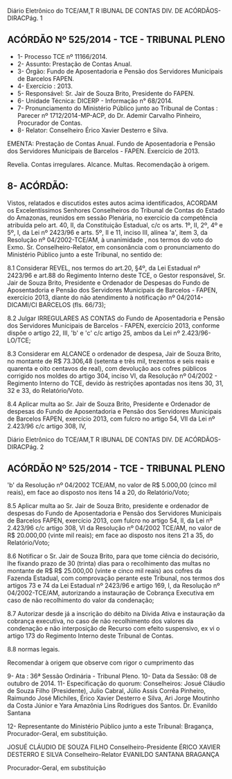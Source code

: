 Diário Eletrônico do TCE/AM,T R IBUNAL DE CONTAS DIV. DE ACÓRDÃOS-DIRACPág. 1

## ACÓRDÃO Nº 525/2014 - TCE - TRIBUNAL PLENO

- 1- Processo TCE nº 11166/2014.
- 2- Assunto: Prestação de Contas Anual.
- 3-  Órgão: Fundo  de  Aposentadoria  e  Pensão  dos  Servidores  Municipais  de  Barcelos  FAPEN.
- 4- Exercício : 2013.
- 5- Responsável: Sr. Jair de Souza Brito, Presidente do FAPEN.
- 6- Unidade Técnica: DICERP - Informação n° 68/2014.
- 7-  Pronunciamento  do  Ministério  Público  junto  ao  Tribunal  de  Contas :  Parecer  nº 1712/2014-MP-ACP, do Dr. Ademir Carvalho Pinheiro, Procurador de Contas.
- 8- Relator: Conselheiro Érico Xavier Desterro e Silva.

EMENTA: Prestação  de  Contas  Anual.  Fundo de Aposentadoria  e  Pensão dos  Servidores Municipais de Barcelos - FAPEN. Exercício de 2013.

Revelia. Contas  irregulares. Alcance.  Multas. Recomendação à origem.

## 8- ACÓRDÃO:

Vistos, relatados e discutidos estes autos acima identificados, ACORDAM os Excelentíssimos  Senhores  Conselheiros do Tribunal de Contas do Estado do Amazonas, reunidos em sessão Plenária, no exercício da competência atribuída pelo  art. 40, II, da Constituição Estadual, c/c os arts. 1º, II, 2º, 4º e 5º, I, da Lei nº 2423/96 e arts. 5º, II  e  11,  inciso  III,  alínea  'a',  item  3,  da  Resolução  nº  04/2002-TCE/AM, à unanimidade , nos  termos  do  voto  do  Exmo.  Sr.  Conselheiro-Relator, em consonância com  o pronunciamento do Ministério Público junto a este Tribunal, no sentido de:

8.1  Considerar  REVEL,  nos  termos  do  art.20,  §4º,  da  Lei  Estadual  nº 2423/96 e art.88 do Regimento Interno deste TCE, o Gestor responsável, Sr. Jair de Souza Brito,  Presidente  e  Ordenador  de  Despesas  do  Fundo  de  Aposentadoria  e  Pensão  dos Servidores Municipais de Barcelos - FAPEN, exercício 2013, diante do não atendimento à notificação nº 04/2014-DICAMI/CI BARCELOS (fls. 66/73);

8.2  Julgar  IRREGULARES  AS  CONTAS  do  Fundo  de  Aposentadoria  e Pensão dos Servidores Municipais de Barcelos - FAPEN, exercício 2013, conforme dispõe o artigo 22, III, 'b' e 'c' c/c artigo 25, ambos da Lei nº 2.423/96-LO/TCE;

8.3  Considerar  em  ALCANCE  o  ordenador  de  despesa,  Jair  de  Souza Brito, no montante de R$ 73.306,48 (setenta e três mil, trezentos e seis reais e quarenta e oito centavos de real), com devolução aos cofres públicos corrigido nos moldes do artigo 304, inciso VI, da Resolução nº 04/2002 - Regimento Interno do TCE, devido às restrições apontadas nos itens 30, 31, 32 e 33, do Relatório/Voto.

8.4 Aplicar  multa ao Sr. Jair de Souza Brito, Presidente e Ordenador de despesas do Fundo de Aposentadoria e Pensão dos Servidores Municipais de Barcelos FAPEN, exercício 2013, com fulcro no artigo 54, VII da Lei nº 2.423/96 c/c artigo 308, IV,

Diário Eletrônico do TCE/AM,T R IBUNAL DE CONTAS DIV. DE ACÓRDÃOS-DIRACPág. 2

## ACÓRDÃO Nº 525/2014 - TCE - TRIBUNAL PLENO

'b' da Resolução nº 04/2002 TCE/AM, no valor de R$ 5.000,00 (cinco mil reais), em face ao disposto nos itens 14 a 20, do Relatório/Voto;

8.5 Aplicar multa ao Sr.  Jair de Souza Brito, presidente e ordenador de despesas do Fundo de Aposentadoria e Pensão dos Servidores Municipais de Barcelos FAPEN, exercício 2013, com fulcro no artigo 54, II, da Lei nº 2.423/96 c/c artigo 308, VI da Resolução  nº  04/2002  TCE/AM,  no  valor  de  R$  20.000,00  (vinte  mil  reais);  em  face  ao disposto nos itens 21 a 35, do Relatório/Voto;

8.6 Notificar o Sr. Jair de Souza Brito, para que tome ciência do decisório, lhe fixando prazo de 30 (trinta) dias para o recolhimento das multas no montante de R$ R$ 25.000,00  (vinte  e  cinco  mil  reais)  aos cofres  da  Fazenda  Estadual,  com comprovação perante este Tribunal, nos termos dos artigos 73 e 74 da Lei Estadual nº 2423/96 e artigo 169, I, da  Resolução  nº  04/2002-TCE/AM,  autorizando  a  instauração  de  Cobrança Executiva em caso de não recolhimento do valor da condenação;

8.7 Autorizar desde já a inscrição do débito na Dívida Ativa e instauração da cobrança executiva,  no caso de não recolhimento dos valores da condenação e não interposição de Recurso com efeito suspensivo, ex vi o artigo 173 do Regimento Interno deste Tribunal de Contas.

8.8  normas legais.

Recomendar  à  origem  que  observe  com  rigor  o  cumprimento  das

9- Ata : 36ª Sessão Ordinária - Tribunal Pleno. 10- Data da Sessão: 08 de outubro de 2014. 11- Especificação do quorum: Conselheiros: Josué Cláudio de Souza Filho (Presidente), Julio Cabral, Júlio Assis Corrêa Pinheiro, Raimundo José Michiles, Érico Xavier Desterro e Silva, Ari Jorge Moutinho da Costa Júnior e Yara Amazônia Lins Rodrigues dos Santos. Dr. Evanildo Santana

12- Representante do Ministério Público junto a este Tribunal: Bragança, Procurador-Geral, em substituição.

JOSUÉ CLÁUDIO DE SOUZA FILHO Conselheiro-Presidente ÉRICO XAVIER DESTERRO E SILVA Conselheiro-Relator EVANILDO SANTANA BRAGANÇA

Procurador-Geral, em substituição